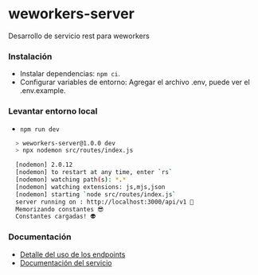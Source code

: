 # weworkers-server
Desarrollo de servicio rest para weworkers

### Instalación

- Instalar dependencias: `npm ci`.
- Configurar variables de entorno: Agregar el archivo .env, puede ver el .env.example.

### Levantar entorno local

- `npm run dev` 

```bash
  > weworkers-server@1.0.0 dev
  > npx nodemon src/routes/index.js

  [nodemon] 2.0.12
  [nodemon] to restart at any time, enter `rs`
  [nodemon] watching path(s): *.*
  [nodemon] watching extensions: js,mjs,json
  [nodemon] starting `node src/routes/index.js`
  server running on : http://localhost:3000/api/v1 💪
  Memorizando constantes 😎
  Constantes cargadas! 👽
```

### Documentación

- <a href="https://documenter.getpostman.com/view/12705560/UUy39SJu" target="_blank" >Detalle del uso de los endpoints</a>
- <a href="https://github.com/KlissmanGranados/WeWorkers-documentacion" target="_blank">Documentación del servicio</a>